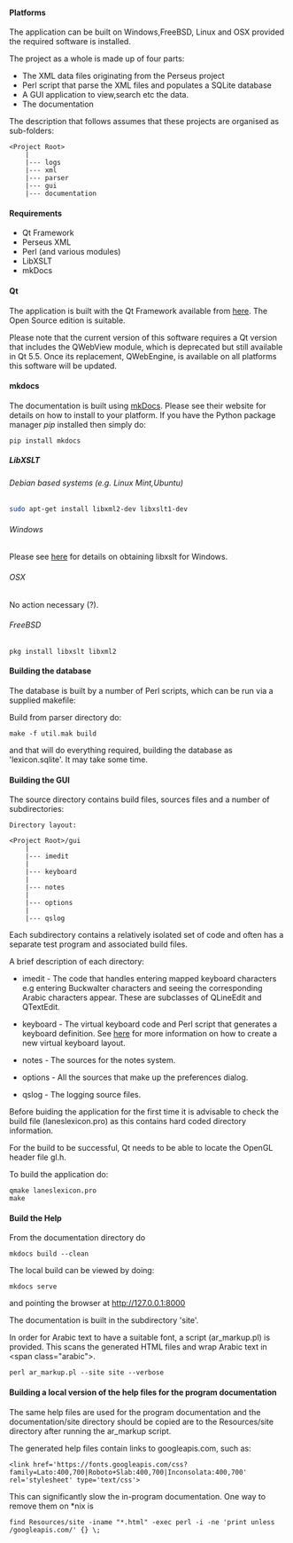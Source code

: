 #### Platforms

The application can be built on Windows,FreeBSD, Linux and OSX provided the required software is installed.

The project as a whole is made up of four parts:

+ The XML data files originating from the Perseus project
+ Perl script that parse the XML files and populates a SQLite database
+ A GUI application to view,search etc the data.
+ The documentation

The description that follows assumes that these projects are organised as sub-folders:

    <Project Root>
        |
        |--- logs
        |--- xml
        |--- parser
        |--- gui
        |--- documentation

#### Requirements

+ Qt Framework
+ Perseus XML
+ Perl (and various modules)
+ LibXSLT
+ mkDocs

#### Qt

The application is built with the Qt Framework available from [here](http://qt-project.org). The Open Source edition is suitable.

Please note that the current version of this software requires a Qt version that includes the QWebView module, which is deprecated but still available in Qt 5.5. Once its replacement, QWebEngine, is available on all platforms this software will be updated.



#### mkdocs

The documentation is built using [mkDocs](http://www.mkdocs.org). Please see their website for details on how to install to your platform. If you have the Python package manager *pip* installed then simply do:

    pip install mkdocs

##### LibXSLT


###### Debian based systems (e.g. Linux Mint,Ubuntu)

```sh
sudo apt-get install libxml2-dev libxslt1-dev
```

###### Windows


Please see [here](http://xmlsoft.org/XSLT/downloads.html) for details on obtaining libxslt for Windows.


###### OSX

No action necessary (?).

###### FreeBSD

    pkg install libxslt libxml2

#### Building the database

The database is built by a number of Perl scripts, which can be run via a supplied  makefile:

Build from parser directory do:

    make -f util.mak build

and that will do everything required, building the database as 'lexicon.sqlite'. It may take some time.



#### Building the GUI

The source directory contains build files, sources files and a number of subdirectories:

    Directory layout:

    <Project Root>/gui
        |
        |--- imedit
        |
        |--- keyboard
        |
        |--- notes
        |
        |--- options
        |
        |--- qslog




Each subdirectory contains a relatively isolated set of code and often has a separate test program and associated build files.

A brief description of each directory:

+ imedit - The code that handles entering mapped keyboard characters e.g entering Buckwalter characters and seeing the corresponding Arabic characters appear. These are subclasses of QLineEdit and QTextEdit.


+ keyboard - The virtual keyboard code and Perl script that generates a keyboard definition. See [here](vkeyboard.md) for more information on how to create a new virtual keyboard layout.


+ notes - The sources for the notes system.


+ options - All the sources that make up the preferences dialog.


+ qslog - The logging source files.




Before buiding the application for the first time it is advisable to check the build file (laneslexicon.pro) as this contains hard coded directory information.


For the build to be successful, Qt needs to be able to locate the OpenGL header file gl.h.


To build the application do:

    qmake laneslexicon.pro
    make

#### Build the Help


From the documentation directory do

    mkdocs build --clean

The local build can be viewed by doing:

    mkdocs serve

and pointing the browser at http://127.0.0.1:8000


The documentation is built in the subdirectory 'site'.

In order for Arabic text to have a suitable font, a script (ar_markup.pl) is provided. This scans the generated HTML files and wrap Arabic text in &lt;span class="arabic"&gt;.



    perl ar_markup.pl --site site --verbose

#### Building a local version of the help files for the program documentation


The same help files are used for the program documentation and the documentation/site directory should be copied are to the Resources/site directory after running the ar_markup script.

The generated help files contain links to googleapis.com, such as:

    <link href='https://fonts.googleapis.com/css?family=Lato:400,700|Roboto+Slab:400,700|Inconsolata:400,700' rel='stylesheet' type='text/css'>

This can significantly slow the in-program documentation. One way to remove them on *nix is


    find Resources/site -iname "*.html" -exec perl -i -ne 'print unless /googleapis.com/' {} \;
